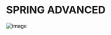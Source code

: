 # SPRING ADVANCED
![image](https://github.com/user-attachments/assets/025782cb-dbea-4416-925c-0883af6f5796)
